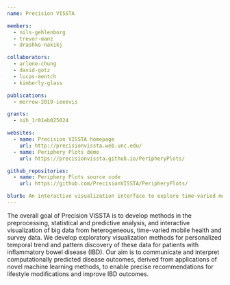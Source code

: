 ```yaml
---
name: Precision VISSTA

members:
  - nils-gehlenborg
  - trevor-manz
  - drashko-nakikj

collaborators:
  - arlene-chung
  - david-gotz
  - lucas-mentch
  - kimberly-glass

publications:
  - morrow-2019-ieeevis

grants:
  - nih_1r01eb025024

websites:
  - name: Precision VISSTA homepage
    url: http://precisionvissta.web.unc.edu/
  - name: Periphery Plots demo
    url: https://precisionvissta.github.io/PeripheryPlots/

github_repositories:
  - name: Periphery Plots source code
    url: https://github.com/PrecisionVISSTA/PeripheryPlots/

blurb: An interactive visualization interface to explore time-varied mobile health and survey data, enabling precise recommendations for lifestyle modifications to improve inflammatory bowel disease (IBD) outcomes.
---
```


The overall goal of Precision VISSTA is to develop methods in the preprocessing, statistical and predictive analysis, and interactive visualization of big data from heterogeneous, time-varied mobile health and survey data. We develop exploratory visualization methods for personalized temporal trend and pattern discovery of these data for patients with inflammatory bowel disease (IBD). Our aim is to communicate and interpret computationally predicted disease outcomes, derived from applications of novel machine learning methods, to enable precise recommendations for lifestyle modifications and improve IBD outcomes.

